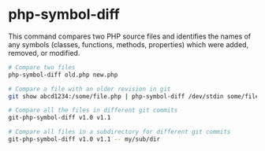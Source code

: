 # php-symbol-diff

This command compares two PHP source files and identifies the names of any
symbols (classes, functions, methods, properties) which were added, removed,
or modified.

```bash
# Compare two files
php-symbol-diff old.php new.php

# Compare a file with an older revision in git
git show abcd1234:/some/file.php | php-symbol-diff /dev/stdin some/file.php

# Compare all the files in different git commits
git-php-symbol-diff v1.0 v1.1

# Compare all files in a subdirectory for different git commits
git-php-symbol-diff v1.0 v1.1 -- my/sub/dir
```
